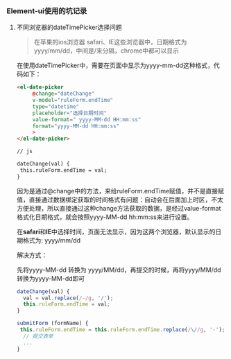 ### Element-ui使用的坑记录

1. 不同浏览器的dateTimePicker选择问题

   > 在苹果的ios浏览器 safari、IE这些浏览器中，日期格式为yyyy/mm/dd，中间是/来分隔，chrome中都可以显示

   在使用dateTimePicker中，需要在页面中显示为yyyy-mm-dd这种格式，代码如下：

   ```html
   <el-date-picker
        @change="dateChange"
        v-model="ruleForm.endTime"
        type="datetime"
        placeholder="选择日期时间"
        value-format=" yyyy-MM-dd HH:mm:ss"
        format="yyyy-MM-dd HH:mm:ss"
        >
   </el-date-picker>
   
   // js
   
   dateChange(val) {
   	this.ruleForm.endTime = val;
   }
   ```

   因为是通过@change中的方法，来给ruleForm.endTime赋值，并不是直接赋值，直接通过数据绑定获取的时间格式有问题：自动会在后面加上时区，不太方便处理，所以直接通过这种change方法获取的数据，是经过value-format格式化日期格式，就会按照yyyy-MM-dd hh:mm:ss来进行设置。

   在**safari**和**IE**中选择时间，页面无法显示，因为这两个浏览器，默认显示的日期格式为: yyyy/mm/dd

   解决方式：

    先将yyyy-MM-dd 转换为 yyyy/MM/dd，再提交的时候，再将yyyy/MM/dd转换为yyyy-MM-dd即可

   ```js
   dateChange(val) {
     val = val.replace(/-/g, '/');
     this.ruleForm.endTime = val;
   }
   
   submitForm (formName) {
   	this.ruleForm.endTime = this.ruleForm.endTime.replace(/\//g, '-');
     // 提交表单
     ...
   }
   ```

